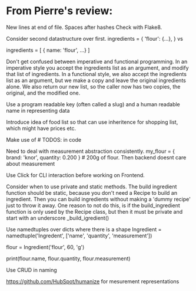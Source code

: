 # From Pierre's review:

New lines at end of file. Spaces after hashes Check with Flake8.

Consider second datastructure over first.
ingredients = {
  'flour': {...},
}
vs

ingredients = [
{ name: 'flour', ...}
]

Don't get confused between imperative and functional programming.
In an imperative style you accept the ingredients list as an argument, and modify that list of ingredients.
In a functional style, we also accept the ingredients list as an argument, but we make a copy and leave the original ingredients alone. We also return our new list, so the caller now has two copies, the original, and the modified one.

Use a program readable key (often called a slug) and a human readable name in representing data

Introduce idea of food list so that can use inheritence for shopping list, which might have prices etc.

Make use of # TODOS: in code

Need to deal with measurement abstraction consistently.
my_flour = { brand: 'knor', quantity: 0.200 } # 200g of flour.
Then backend doesnt care about measurement

Use Click for CLI interaction before working on Frontend.

Consider when to use private and static methods.
The build ingredient function should be static, because you don't need a Recipe to build an ingredient.
Then you can build ingredients without making a 'dummy recipe' just to throw it away.
One reason to not do this, is if the build_ingredient function is only used by the Recipe class, but then it must be private and start with an underscore _build_igredient()

Use namedtuples over dicts where there is a shape
Ingredient = namedtuple('Ingredent', ['name', 'quantity', 'measurement'])

flour = Ingredient('flour', 60, 'g')

print(flour.name, flour.quantity, flour.measurement)

Use CRUD in naming

https://github.com/HubSpot/humanize for mesurement representations
